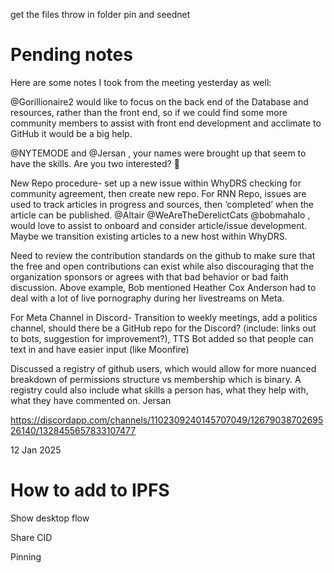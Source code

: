 get the files 
throw in folder
pin and seednet

# Pending notes

Here are some notes I took from the meeting yesterday as well: 

@Gorillionaire2  would like to focus on the back end of the Database and resources, rather than the front end, so if we could find some more community members to assist with front end development and acclimate to GitHub it would be a big help. 

@NYTEMODE and @Jersan  , your names were brought up that seem to have the skills. Are you two interested? 🙂

New Repo procedure-  set up a new issue within WhyDRS checking for community agreement, then create new repo. For RNN Repo, issues are used to track articles in progress and sources, then ‘completed’ when the article can be published. @Altair @WeAreTheDerelictCats @bobmahalo  , would love to assist to  onboard and consider article/issue development. Maybe we transition existing articles to a new host within WhyDRS.

Need to review the contribution standards on the github to make sure that the free and open contributions can exist while also discouraging that the organization sponsors or agrees with that bad behavior or bad faith discussion. Above example, Bob mentioned Heather Cox Anderson had to deal with a lot of live pornography during her livestreams on Meta. 

For Meta Channel in Discord- Transition to weekly meetings, add a politics channel, should there be a GitHub repo for the Discord? (include: links out to bots, suggestion for improvement?), TTS Bot added so that people can text in and have easier input (like Moonfire)

Discussed a registry of github users, which would allow for more nuanced breakdown of permissions structure vs membership which is binary. A registry could also include what skills a person has, what they help with, what they have commented on. 
Jersan

https://discordapp.com/channels/1102309240145707049/1267903870269526140/1328455657833107477

12 Jan 2025


# How to add to IPFS

Show desktop flow

Share CID

Pinning

